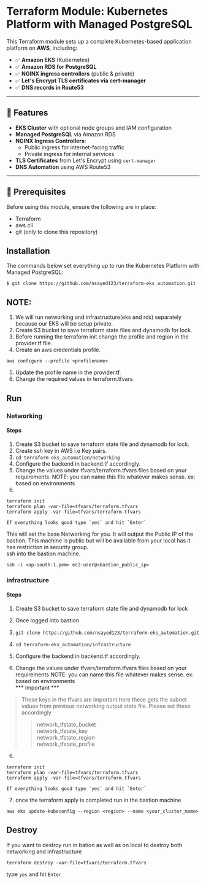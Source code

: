 # Terraform Module: Kubernetes Platform with Managed PostgreSQL

This Terraform module sets up a complete Kubernetes-based application platform on **AWS**, including:

- ✅ **Amazon EKS** (Kubernetes)
- ✅ **Amazon RDS for PostgreSQL**
- ✅ **NGINX ingress controllers** (public & private)
- ✅ **Let's Encrypt TLS certificates via cert-manager**
- ✅ **DNS records in Route53**

---

## 🚀 Features

- **EKS Cluster** with optional node groups and IAM configuration
- **Managed PostgreSQL** via Amazon RDS
- **NGINX Ingress Controllers**:
  - Public ingress for internet-facing traffic
  - Private ingress for internal services
- **TLS Certificates** from Let's Encrypt using `cert-manager`
- **DNS Automation** using AWS Route53

---

## 🧱 Prerequisites

Before using this module, ensure the following are in place:
- Terraform
- aws cli
- git (only to clone this repository)

## Installation

The commands below set everything up to run the Kubernetes Platform with Managed PostgreSQL:
```
$ git clone https://github.com/nsayed123/terraform-eks_automation.git
```

## NOTE:
1. We will run networking and infrastructure(eks and rds) separately because our EKS will be setup private.
2. Create S3 bucket to save terraform state files and dynamodb for lock.
3. Before running the terraform init change the profile and region in the provider.tf file.
4. Create an aws credentials profile.
```
aws configure --profile <profilename>
```
5. Update the profile name in the provider.tf.
6. Change the required values in terraform.tfvars


## Run
### Networking
#### Steps
1. Create S3 bucket to save terraform state file and dynamodb for lock.
2. Create ssh key in AWS i.e Key pairs.
3. ``` cd terraform-eks_automation/networking ```
4. Configure the backend in backend.tf accordingly.
5. Change the values under tfvars/terraform.tfvars files based on your requirements.
    NOTE: you can name this file whatever makes sense. ex: based on environments
6. 
```
terraform init
terraform plan -var-file=tfvars/terraform.tfvars
terraform apply -var-file=tfvars/terraform.tfvars

If everything looks good type `yes` and hit `Enter` 
```
This will set the base Networking for you. It will output the Public IP of the bastion. This machine is public but will be available from your local has it has restriction in security group. <br />
ssh into the bastion machine.

```
ssh -i <ap-south-1.pem> ec2-user@<bastion_public_ip>
```

### infrastructure
#### Steps
1. Create S3 bucket to save terraform state file and dynamodb for lock
2. Once logged into bastion
3. ``` git clone https://github.com/nsayed123/terraform-eks_automation.git ```
4. ``` cd terraform-eks_automation/infrastructure ```
5. Configure the backend in backend.tf accordingly.

5. Change the values under tfvars/terraform.tfvars files based on your requirements
    NOTE: you can name this file whatever makes sense. ex: based on environments <br />
*** Important ***
> These keys in the tfvars are important here these gets the subnet values from previous networking output state file. Please set these accordingly
>> network_tfstate_bucket <br />
>> network_tfstate_key <br />
>> network_tfstate_region <br />
>> network_tfstate_profile <br />
6. 
```
terraform init
terraform plan -var-file=tfvars/terraform.tfvars
terraform apply -var-file=tfvars/terraform.tfvars

If everything looks good type `yes` and hit `Enter` 
```
7. once the terraform apply is completed run in the bastion machine
```
aws eks update-kubeconfig --region <region> --name <your_cluster_mame>
```
## Destroy
If you want to destroy run in bation as well as on local to destroy both networking and infrastructure
```
terraform destroy -var-file=tfvars/terraform.tfvars
```
type `yes` and hit `Enter` 


